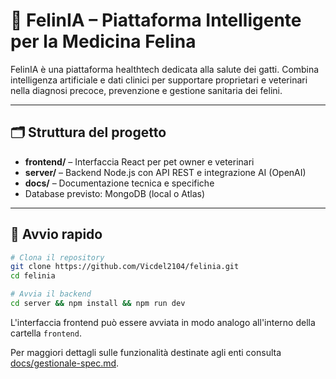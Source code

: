 # 🐾 FelinIA – Piattaforma Intelligente per la Medicina Felina

FelinIA è una piattaforma healthtech dedicata alla salute dei gatti. Combina intelligenza artificiale e dati clinici per supportare proprietari e veterinari nella diagnosi precoce, prevenzione e gestione sanitaria dei felini.

---

## 🗂️ Struttura del progetto

- **frontend/** – Interfaccia React per pet owner e veterinari
- **server/** – Backend Node.js con API REST e integrazione AI (OpenAI)
- **docs/** – Documentazione tecnica e specifiche
- Database previsto: MongoDB (local o Atlas)

---

## 🚀 Avvio rapido

```bash
# Clona il repository
git clone https://github.com/Vicdel2104/felinia.git
cd felinia

# Avvia il backend
cd server && npm install && npm run dev
```

L'interfaccia frontend può essere avviata in modo analogo all'interno della cartella `frontend`.

Per maggiori dettagli sulle funzionalità destinate agli enti consulta [docs/gestionale-spec.md](docs/gestionale-spec.md).
